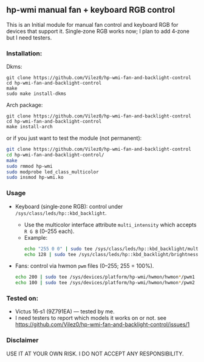 ## hp-wmi manual fan + keyboard RGB control

This is an Initial module for manual fan control and keyboard RGB for devices that support it. Single‑zone RGB works now; I plan to add 4‑zone but I need testers.

### Installation:

Dkms:
```
git clone https://github.com/Vilez0/hp-wmi-fan-and-backlight-control
cd hp-wmi-fan-and-backlight-control
make
sudo make install-dkms
```

Arch package:
```
git clone https://github.com/Vilez0/hp-wmi-fan-and-backlight-control
cd hp-wmi-fan-and-backlight-control
make install-arch
```

or if you just want to test the module (not permanent):
```bash
git clone https://github.com/Vilez0/hp-wmi-fan-and-backlight-control
cd hp-wmi-fan-and-backlight-control/
make
sudo rmmod hp-wmi
sudo modprobe led_class_multicolor
sudo insmod hp-wmi.ko
```

### Usage 
- Keyboard (single‑zone RGB): control under `/sys/class/leds/hp::kbd_backlight`.
  - Use the multicolor interface attribute `multi_intensity` which accepts `R G B` (0–255 each).
  - Example:
    ```bash
    echo "255 0 0" | sudo tee /sys/class/leds/hp::kbd_backlight/multi_intensity # Set to red
    echo 128 | sudo tee /sys/class/leds/hp::kbd_backlight/brightness # Change brightness to 50% (0-255)
    ```

- Fans: control via hwmon `pwm` files (0–255; 255 = 100%).
    ```bash
    echo 200 | sudo tee /sys/devices/platform/hp-wmi/hwmon/hwmon*/pwm1
    echo 100 | sudo tee /sys/devices/platform/hp-wmi/hwmon/hwmon*/pwm2
    ```

### Tested on:
- Victus 16‑s1 (9Z791EA) — tested by me.
- I need testers to report which models it works on or not. see https://github.com/Vilez0/hp-wmi-fan-and-backlight-control/issues/1

### Disclaimer
USE IT AT YOUR OWN RISK. I DO NOT ACCEPT ANY RESPONSIBILITY.


